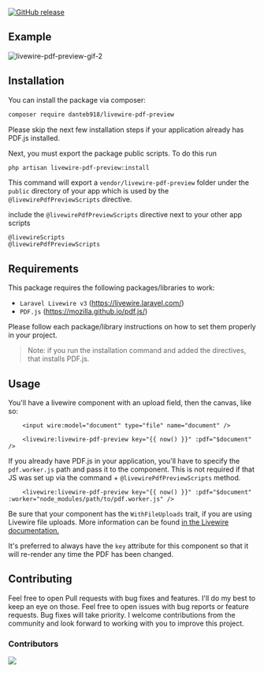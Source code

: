 [![GitHub release](https://img.shields.io/github/release/DanteB918/livewire-pdf-preview.svg)](https://github.com/DanteB918/livewire-pdf-preview/releases/)

## Example

![livewire-pdf-preview-gif-2](https://github.com/user-attachments/assets/46649179-986c-47f8-90a2-d1a972f623f7)

## Installation

You can install the package via composer:

```bash
composer require danteb918/livewire-pdf-preview
```

Please skip the next few installation steps if your application already has PDF.js installed.

Next, you must export the package public scripts. To do this run 

```bash
php artisan livewire-pdf-preview:install
```

This command will export a `vendor/livewire-pdf-preview` folder under the `public` directory of your app which is used by the `@livewirePdfPreviewScripts` directive.

include the `@livewirePdfPreviewScripts` directive next to your other app scripts

```blade
@livewireScripts
@livewirePdfPreviewScripts
```

## Requirements

This package requires the following packages/libraries to work:
- `Laravel Livewire v3` (https://livewire.laravel.com/)
- `PDF.js` (https://mozilla.github.io/pdf.js/)

Please follow each package/library instructions on how to set them properly in your project.

>Note: if you run the installation command and added the directives, that installs PDF.js.

## Usage

You'll have a livewire component with an upload field, then the canvas, like so:

```blade
    <input wire:model="document" type="file" name="document" />

    <livewire:livewire-pdf-preview key="{{ now() }}" :pdf="$document" />
```

If you already have PDF.js in your application, you'll have to specify the `pdf.worker.js` path and pass it to the component. This is not required if that JS was set up via the command + `@livewirePdfPreviewScripts` method.

```blade
    <livewire:livewire-pdf-preview key="{{ now() }}" :pdf="$document" :worker="node_modules/path/to/pdf.worker.js" />
```

Be sure that your component has the `WithFileUploads` trait, if you are using Livewire file uploads. More information can be found [in the Livewire documentation.](https://livewire.laravel.com/docs/uploads#storing-uploaded-files)

It's preferred to always have the `key` attribute for this component so that it will re-render any time the PDF has been changed.


## Contributing

Feel free to open Pull requests with bug fixes and features. I'll do my best to keep an eye on those.
Feel free to open issues with bug reports or feature requests. Bug fixes will take priority.
I welcome contributions from the community and look forward to working with you to improve this project.

### Contributors

<a href="https://github.com/DanteB918/livewire-pdf-preview/graphs/contributors">
  <img src="https://contrib.rocks/image?repo=DanteB918/livewire-pdf-preview" />
</a>
